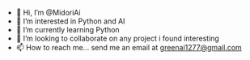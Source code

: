 - 👋 Hi, I’m @MidoriAi
- 👀 I’m interested in Python and AI
- 🌱 I’m currently learning Python 
- 💞️ I’m looking to collaborate on any project i found interesting
- 📫 How to reach me... send me an email at greenai1277@gmail.com

<!---
MidoriAi/MidoriAi is a ✨ special ✨ repository because its `README.md` (this file) appears on your GitHub profile.
You can click the Preview link to take a look at your changes.
--->
